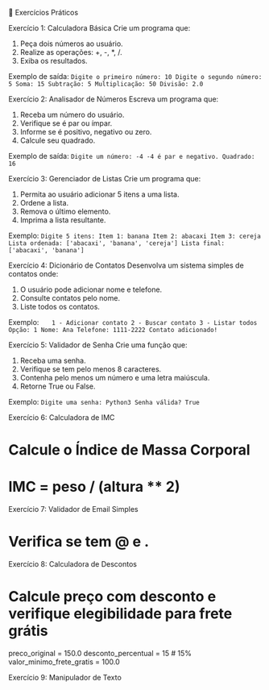 🧪 Exercícios Práticos

Exercício 1: Calculadora Básica
Crie um programa que:
1. Peça dois números ao usuário.
2. Realize as operações: +, -, *, /.
3. Exiba os resultados.

Exemplo de saída:
`Digite o primeiro número: 10
Digite o segundo número: 5
Soma: 15
Subtração: 5
Multiplicação: 50
Divisão: 2.0`

Exercício 2: Analisador de Números
Escreva um programa que:
1. Receba um número do usuário.
2. Verifique se é par ou ímpar.
3. Informe se é positivo, negativo ou zero.
4. Calcule seu quadrado.

Exemplo de saída:
`Digite um número: -4
-4 é par e negativo.
Quadrado: 16`

Exercício 3: Gerenciador de Listas
Crie um programa que:
1. Permita ao usuário adicionar 5 itens a uma lista.
2. Ordene a lista.
3. Remova o último elemento.
4. Imprima a lista resultante.

Exemplo:
`Digite 5 itens:
Item 1: banana
Item 2: abacaxi
Item 3: cereja
Lista ordenada: ['abacaxi', 'banana', 'cereja']
Lista final: ['abacaxi', 'banana']`

Exercício 4: Dicionário de Contatos
Desenvolva um sistema simples de contatos onde:
1. O usuário pode adicionar nome e telefone.
2. Consulte contatos pelo nome.
3. Liste todos os contatos.

Exemplo:
`  
1 - Adicionar contato
2 - Buscar contato
3 - Listar todos
Opção: 1
Nome: Ana
Telefone: 1111-2222
Contato adicionado!`

Exercício 5: Validador de Senha
Crie uma função que:
1. Receba uma senha.
2. Verifique se tem pelo menos 8 caracteres.
3. Contenha pelo menos um número e uma letra maiúscula.
4. Retorne True ou False.

Exemplo:
`Digite uma senha: Python3
Senha válida? True`

Exercício 6: Calculadora de IMC
# Calcule o Índice de Massa Corporal
# IMC = peso / (altura ** 2)

Exercício 7: Validador de Email Simples
# Verifica se tem @ e .

Exercício 8: Calculadora de Descontos
# Calcule preço com desconto e verifique elegibilidade para frete grátis
preco_original = 150.0
desconto_percentual = 15  # 15%
valor_minimo_frete_gratis = 100.0

Exercício 9: Manipulador de Texto
